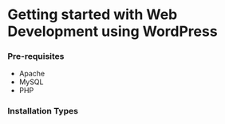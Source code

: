 # Getting started with Web Development using WordPress

### Pre-requisites

* Apache
* MySQL
* PHP

### Installation Types
